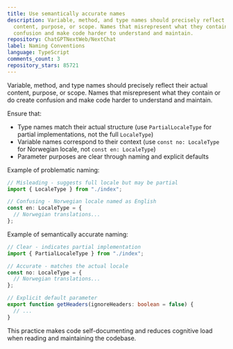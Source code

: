 ```yaml
---
title: Use semantically accurate names
description: Variable, method, and type names should precisely reflect their actual
  content, purpose, or scope. Names that misrepresent what they contain or do create
  confusion and make code harder to understand and maintain.
repository: ChatGPTNextWeb/NextChat
label: Naming Conventions
language: TypeScript
comments_count: 3
repository_stars: 85721
---
```


Variable, method, and type names should precisely reflect their actual content, purpose, or scope. Names that misrepresent what they contain or do create confusion and make code harder to understand and maintain.

Ensure that:
- Type names match their actual structure (use `PartialLocaleType` for partial implementations, not the full `LocaleType`)
- Variable names correspond to their context (use `const no: LocaleType` for Norwegian locale, not `const en: LocaleType`)
- Parameter purposes are clear through naming and explicit defaults

Example of problematic naming:
```typescript
// Misleading - suggests full locale but may be partial
import { LocaleType } from "./index";

// Confusing - Norwegian locale named as English
const en: LocaleType = {
  // Norwegian translations...
};
```

Example of semantically accurate naming:
```typescript
// Clear - indicates partial implementation
import { PartialLocaleType } from "./index";

// Accurate - matches the actual locale
const no: LocaleType = {
  // Norwegian translations...
};

// Explicit default parameter
export function getHeaders(ignoreHeaders: boolean = false) {
  // ...
}
```

This practice makes code self-documenting and reduces cognitive load when reading and maintaining the codebase.